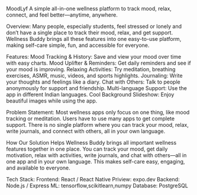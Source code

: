 MoodLyf
A simple all-in-one wellness platform to track mood, relax, connect, and feel better—anytime, anywhere.


Overview:
Many people, especially students, feel stressed or lonely and don’t have a single place to track their mood, relax, and get support. Wellness Buddy brings all these features into one easy-to-use platform, making self-care simple, fun, and accessible for everyone.

Features:
Mood Tracking & History: Save and view your mood over time with easy charts.
Mood Uplifter & Reminders: Get daily reminders and see if your mood is improving.
Relaxing Activities: Try meditation, breathing exercises, ASMR, music, videos, and sports highlights.
Journaling: Write your thoughts and feelings like a diary.
Chat with Others: Talk to people anonymously for support and friendship.
Multi-language Support: Use the app in different Indian languages.
Cool Background Slideshow: Enjoy beautiful images while using the app.

Problem Statement:
Most wellness apps only focus on one thing, like mood tracking or meditation. Users have to use many apps to get complete support. There is no single platform where you can track your mood, relax, write journals, and connect with others, all in your own language.

How Our Solution Helps
Wellness Buddy brings all important wellness features together in one place. You can track your mood, get daily motivation, relax with activities, write journals, and chat with others—all in one app and in your own language. This makes self-care easy, engaging, and available to everyone.


Tech Stack:
Frontend: React / React Native 
Priview: expo.dev
Backend: Node.js / Express
ML: tensorflow,scikitlearn,numpy
Database: PostgreSQL

